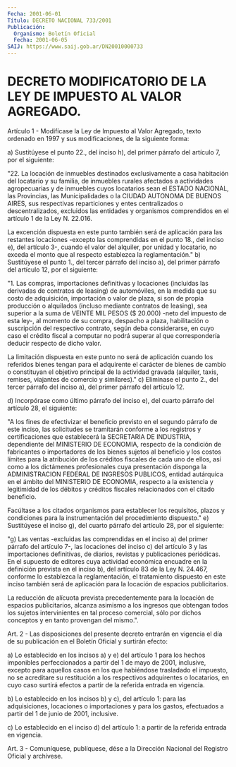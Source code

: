 ```yaml
---
Fecha: 2001-06-01
Título: DECRETO NACIONAL 733/2001
Publicación:
  Organismo: Boletín Oficial
  Fecha: 2001-06-05
SAIJ: https://www.saij.gob.ar/DN20010000733
---
```

# DECRETO MODIFICATORIO DE LA LEY DE IMPUESTO AL VALOR AGREGADO.

<a id="1"></a>
Artículo  1  - Modifícase la Ley de Impuesto  al  Valor  Agregado, texto ordenado en 1997 y sus modificaciones, de la siguiente forma:

a) Sustitúyese  el punto 22., del inciso h), del primer párrafo del artículo 7, por  el  siguiente:

"22.  La  locación  de  inmuebles destinados  exclusivamente a casa habitación del locatario y su familia, de inmuebles rurales afectados a actividades agropecuarias y de inmuebles cuyos locatarios  sean el ESTADO NACIONAL, las Provincias,  las  Municipalidades o la CIUDAD AUTONOMA  DE  BUENOS  AIRES,  sus  respectivas reparticiones y entes centralizados  o  descentralizados,  excluidos    las  entidades  y organismos  comprendidos  en  el artículo 1 de la Ley  N.  22.016.

La excención dispuesta en este punto  también  será  de  aplicación para las restantes locaciones -excepto las comprendidas en el punto 18., del inciso e), del artículo 3-, cuando el valor del alquiler, por  unidad  y  locatario,  no  exceda  el  monto que al respecto establezca  la  reglamentación." b) Sustitúyese el  punto  1.,  del tercer párrafo del  inciso  a), del primer párrafo del artículo 12, por el siguiente:

"1. Las compras, importaciones definitivas y locaciones (incluidas las  derivadas  de  contratos de leasing)  de automóviles, en la medida que su costo de adquisición, importación o valor de plaza, si son de propia producción o alquilados (incluso mediante contratos de leasing), sea superior  a la suma de VEINTE MIL PESOS ($ 20.000) -neto del impuesto de esta ley-, al momento de su  compra,  despacho a plaza, habilitación o suscripción  del respectivo contrato, según deba considerarse, en  cuyo  caso  el crédito fiscal a computar  no podrá  superar al que correspondería deducir respecto de dicho valor.

La limitación dispuesta en este punto no  será de aplicación cuando los  referidos  bienes  tengan para el adquirente  el  carácter  de bienes de cambio o constituyan  el objetivo principal de la actividad gravada (alquiler, taxis, remises,  viajantes  de  comercio  y similares)." c)  Elimínase  el  punto  2.,  del tercer párrafo del inciso a), del primer párrafo del artículo 12.

d)  Incorpórase  como  último  párrafo del inciso  e),  del  cuarto párrafo del artículo 28, el siguiente:

"A los fines de efectivizar el beneficio previsto en el segundo párrafo  de  este  inciso,  las solicitudes  se  tramitarán conforme a  los  registros  y  certificaciones  que establecerá la SECRETARIA DE INDUSTRIA, dependiente del MINISTERIO  DE  ECONOMIA,  respecto de la condición de fabricantes o importadores de los bienes sujetos al beneficio y los costos límites para la atribución de los  créditos fiscales de cada uno de ellos, así como a los dictámenes profesionales cuya  presentación disponga  la  ADMINISTRACION  FEDERAL DE INGRESOS PUBLICOS, entidad autárquica en el ámbito del MINISTERIO DE ECONOMIA, respecto a la existencia  y  legitimidad  de  los  débitos y créditos fiscales relacionados con el citado beneficio.

Facúltase a los citados organismos para establecer los requisitos, plazos  y  condiciones  para  la instrumentación del  procedimiento dispuesto." e) Sustitúyese el inciso  g),  del  cuarto  párrafo del artículo 28, por  el  siguiente:

"g) Las ventas -excluidas las comprendidas en el inciso a) del primer párrafo del artículo 7-, las locaciones  del inciso c) del artículo 3 y las importaciones definitivas, de diarios, revistas y publicaciones periódicas. En el supuesto de editores cuya actividad económica encuadre en la definición  prevista en el inciso b), del artículo 83 de la Ley N. 24.467, conforme  lo  establezca  la reglamentación, el tratamiento dispuesto  en  este  inciso  también será  de  aplicación para  la locación de espacios publicitarios.

La reducción de alícuota prevista precedentemente para la locación de espacios publicitarios, alcanza  asimismo  a  los  ingresos  que obtengan todos los sujetos intervinientes en tal proceso comercial, sólo  por  dichos  conceptos  y  en  tanto provengan del mismo.".

<a id="2"></a>
Art.  2  -  Las disposiciones del presente  decreto  entrarán  en vigencia el día de su publicación en el Boletín Oficial y surtirán efecto:

a) Lo  establecido en los incisos a) y e) del artículo 1 para los hechos  imponibles perfeccionados a partir del 1 de mayo de 2001, inclusive,  excepto  para aquellos casos en los que habiéndose trasladado el impuesto, no  se acreditare su restitución a los respectivos adquirentes o locatarios, en cuyo caso surtirá efectos a partir de la referida entrada en vigencia.

b) Lo establecido en los incisos b)  y  c),  del artículo 1: para las adquisiciones, locaciones o importaciones  y  para los gastos, efectuados  a  partir  del  1  de  junio  de  2001,  inclusive.

c) Lo establecido en el inciso d) del artículo 1: a  partir  de la referida entrada en vigencia.

<a id="3"></a>
Art.  3 - Comuníquese, publíquese, dése a la Dirección Nacional del Registro Oficial y archívese.